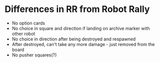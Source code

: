 # Differences in RR from Robot Rally

* No option cards
* No choice in square and direction if landing on archive marker with other robot
* No choice in direction after being destroyed and respawned
* After destroyed, can't take any more damage - just removed from the board
* No pusher squares(?)
